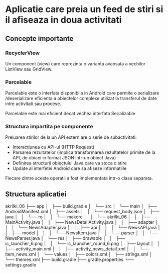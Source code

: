 # Aplicatie care preia un feed de stiri si il afiseaza in doua activitati

## Concepte importante

### RecyclerView

Un component (view) care reprezinta o varianta avansata a vechilor ListView sau GridView. 

### Parcelable

Parcelable este o interfata disponibila in Android care permite o serializare /deserializare eficienta a obiectelor complexe utilizat la transferul de date intre activitati sau procese. 

Parcelable este mai eficient decat vechea interfata Serializable

### Structura impartita pe componente

Preluarea stirilor de la un API extern are o serie de subactivitati:

- Interactiunea cu API-ul (HTTP Request)
- Parsarea rezultatelor (implica transformarea rezultatelor primite de la API, de obicei in format JSON intr-un obiect Java)
- Definirea structurii obiectului Java care va stoca o stire
- Update al interfetei Android care sa afiseze informatiile

Fiecare dintre aceste operatii a fost implementata intr-o clasa separata. 


## Structura aplicatiei

 akrilki_06
    ├── app
    │   ├── build.gradle
    │   └── src
    │       └── main
    │           ├── AndroidManifest.xml
    │           ├── assets
    │           │   └── request_body.json
    │           ├── java
    │           │   └── ro
    │           │       └── makore
    │           │           └── akrilki_06
    │           │               ├── MainActivity.java
    │           │               ├── NewsDetailActivity.java
    │           │               ├── adapter
    │           │               │   └── NewsAdapter.java
    │           │               ├── api
    │           │               │   └── NewsAPI.java
    │           │               ├── model
    │           │               │   └── NewsItem.java
    │           │               └── parser
    │           │                   └── NewsParser.java
    │           └── res
    │               ├── drawable
    │               │   ├── ic_launcher_6.png
    │               │   └── ic_launcher_round_6.png
    │               ├── layout
    │               │   ├── activity_main.xml
    │               │   ├── activity_news_detail.xml
    │               │   └── item_news.xml
    │               └── values
    │                   ├── colors.xml
    │                   ├── strings.xml
    │                   └── themes.xml
    ├── build.gradle
    ├── gradle.properties
    └── settings.gradle